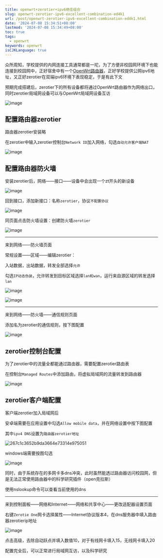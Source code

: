 ```yaml
---
title: openwrt+zerotier+ipv6绝佳组合
slug: openwrt-zerotier-ipv6-excellent-combination-ed4k1
url: /post/openwrt-zerotier-ipv6-excellent-combination-ed4k1.html
date: '2024-07-08 15:34:51+08:00'
lastmod: '2024-07-08 15:34:49+08:00'
toc: true
tags:
  - openwrt
keywords: openwrt
isCJKLanguage: true
---
```






众所周知，学校提供的内网连接工具通常都是一坨，为了方便非校园网环境下也能连接到校园网中，正好宿舍中有一个[OpenWrt路由器](https://blog.paxton-cloud.top/post/cmcc-rax3000m-nand-flashing-record-zsnjap.html)，正好学校提供公网ipv6地址，又正好zerotier在双端ipv6环境下表现稳定，于是有此下文

预期完成搭建后，zerotier下的所有设备都将通过OpenWrt路由器作为网络出口，同时zerotier局域网设备可以与OpenWrt局域网设备互访

​![image](https://image-host-pkj.oss-cn-guangzhou.aliyuncs.com/202407081532452.png)​

## 配置路由器zerotier

路由器zerotier安装略

在zerotier中输入zerotier控制台`Network ID`​加入网络，勾选`自动允许客户端NAT`​

​![image](https://image-host-pkj.oss-cn-guangzhou.aliyuncs.com/202407081433174.png)​

## 配置路由器防火墙

安装zerotier后，网络——接口——设备中会出现一个zt开头的新设备

​![image](https://image-host-pkj.oss-cn-guangzhou.aliyuncs.com/202407081440697.png)​

回到接口，添加新接口：名称`zerotier`​，协议`不配置协议`​

​![image](https://image-host-pkj.oss-cn-guangzhou.aliyuncs.com/202407081441558.png)​

同页面点击防火墙设置：创建防火墙`zerotier`​

​![image](https://image-host-pkj.oss-cn-guangzhou.aliyuncs.com/202407081442971.png)​

---

来到网络——防火墙页面

常规设置——区域——编辑zerotier：

入站数据，出站数据，转发全部选择`允许`​

勾选`IP动态伪装`​，允许转发到目标区域选择`lan和wan`​，运行来自源区域的转发选择`lan`​

​![image](https://image-host-pkj.oss-cn-guangzhou.aliyuncs.com/202407081445204.png)​

​![image](https://image-host-pkj.oss-cn-guangzhou.aliyuncs.com/202407081446806.png)​

---

来到网络——防火墙——通信规则页面

添加名为zerotier的通信规则，按下图配置

​![image](https://image-host-pkj.oss-cn-guangzhou.aliyuncs.com/202407081447708.png)​

## zerotier控制台配置

为了zerotier中的流量全都能通过路由器，需要配置zerotier路由表

在控制台`Managed Routes`​中添加路由，将虚拟局域网的流量转发到路由器

​![image](https://image-host-pkj.oss-cn-guangzhou.aliyuncs.com/202407081450114.png)​

## zerotier客户端配置

客户端zerotier加入局域网后

安卓端需要在应用设置中勾选`Allow mobile data`​，并在网络设置中按下图配置

其中`ipv4 DNS`​设置为`路由器zerotier地址`​

​![267c1c3652b9da3664e73314e975051](https://image-host-pkj.oss-cn-guangzhou.aliyuncs.com/267c1c3652b9da3664e73314e975051-20240708145754-cvd99xf.jpg)​

windows端需要按图勾选

​![image](https://image-host-pkj.oss-cn-guangzhou.aliyuncs.com/202407081459347.png)​

同时，由于系统存在的多网卡多dns冲突，此时虽然能透过路由器访问校园网，但是无法正常使用路由器中的科学研究插件（open克拉斯）

使用nslookup命令可以查看当前使用的dns

---

来到控制面板——网络和Internet——网络和共享中心——更改适配器设置页面

右键`Zerotie One`​网卡选择属性——Internet协议版本4，在dns服务器中填入路由器zerotierip地址

​![image](https://image-host-pkj.oss-cn-guangzhou.aliyuncs.com/202407081505316.png)​

点击高级，去除自动跃点并填入数值10，对于有线网卡填入15，无线网卡填入20

配置完全后，可以正常进行局域网互访，以及科学研究
